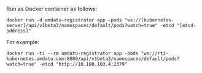 Run as Docker container as follows:

```
docker run -d amdatu-registrator app -pods "ws://[kubernetes-server]/api/v1beta3/namespaces/default/pods?watch=true" -etcd "[etcd-address]"

```

For example:

```
docker run -ti --rm amdatu-registrator app -pods "ws://rti-kubernetes.amdatu.com:8080/api/v1beta3/namespaces/default/pods?watch=true" -etcd "http://10.100.103.4:2379"
```